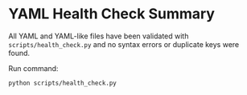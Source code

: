# YAML Health Check Summary

All YAML and YAML-like files have been validated with `scripts/health_check.py` and no syntax errors or duplicate keys were found.

Run command:
```
python scripts/health_check.py
```

